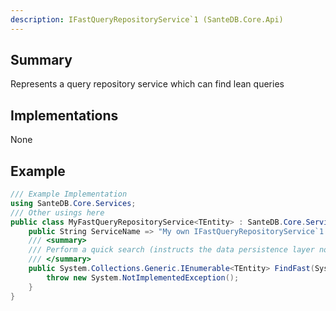 ```yaml
---
description: IFastQueryRepositoryService`1 (SanteDB.Core.Api)
---
```


## Summary
Represents a query repository service which can find lean queries

## Implementations

None

## Example
```csharp
/// Example Implementation
using SanteDB.Core.Services;
/// Other usings here
public class MyFastQueryRepositoryService<TEntity> : SanteDB.Core.Services.IFastQueryRepositoryService<TEntity> { 
	public String ServiceName => "My own IFastQueryRepositoryService`1 service";
	/// <summary>
	/// Perform a quick search (instructs the data persistence layer not to load as many properties)
	/// </summary>
	public System.Collections.Generic.IEnumerable<TEntity> FindFast(System.Linq.Expressions.Expression<System.Func<TEntity,System.Boolean>> query,System.Int32 offset,System.Nullable<System.Int32> count,System.Int32& totalResults,System.Guid queryId){
		throw new System.NotImplementedException();
	}
}
```
